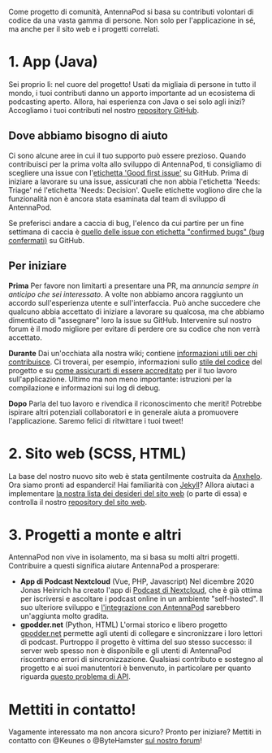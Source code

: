 Come progetto di comunità, AntennaPod si basa su contributi volontari di codice da una vasta gamma di persone. Non solo per l'applicazione in sé, ma anche per il sito web e i progetti correlati.

# 1. App (Java)

Sei proprio lì: nel cuore del progetto! Usati da migliaia di persone in tutto il mondo, i tuoi contributi danno un apporto importante ad un ecosistema di podcasting aperto. Allora, hai esperienza con Java o sei solo agli inizi? Accogliamo i tuoi contributi nel nostro [repository GitHub](https://github.com/AntennaPod/AntennaPod).

## Dove abbiamo bisogno di aiuto

Ci sono alcune aree in cui il tuo supporto può essere prezioso. Quando contribuisci per la prima volta allo sviluppo di AntennaPod, ti consigliamo di scegliere una issue con l'[etichetta 'Good first issue'](https://github.com/AntennaPod/AntennaPod/labels/Good%20first%20issue) su GitHub. Prima di iniziare a lavorare su una issue, assicurati che non abbia l'etichetta 'Needs: Triage' né l'etichetta 'Needs: Decision'. Quelle etichette vogliono dire che la funzionalità non è ancora stata esaminata dal team di sviluppo di AntennaPod.

Se preferisci andare a caccia di bug, l'elenco da cui partire per un fine settimana di caccia è [quello delle issue con etichetta "confirmed bugs" (bug confermati)](https://github.com/AntennaPod/AntennaPod/labels/Type%3A%20Confirmed%20bug) su GitHub.

## Per iniziare

**Prima** Per favore non limitarti a presentare una PR, ma *annuncia sempre in anticipo che sei interessato*. A volte non abbiamo ancora raggiunto un accordo sull'esperienza utente e sull'interfaccia. Può anche succedere che qualcuno abbia accettato di iniziare a lavorare su qualcosa, ma che abbiamo dimenticato di "assegnare" loro la issue su GitHub. Intervenire sul nostro forum è il modo migliore per evitare di perdere ore su codice che non verrà accettato.

**Durante** Dai un'occhiata alla nostra wiki; contiene [informazioni utili per chi contribuisce](https://github.com/AntennaPod/AntennaPod/wiki). Ci troverai, per esempio, informazioni sullo [stile del codice](https://github.com/AntennaPod/AntennaPod/wiki/Code-style) del progetto e su [come assicurarti di essere accreditato](https://github.com/AntennaPod/AntennaPod/wiki/Getting-accredited-on-the-Contributors-page) per il tuo lavoro sull'applicazione. Ultimo ma non meno importante: istruzioni per la compilazione e informazioni sui log di debug.

**Dopo** Parla del tuo lavoro e rivendica il riconoscimento che meriti! Potrebbe ispirare altri potenziali collaboratori e in generale aiuta a promuovere l'applicazione. Saremo felici di ritwittare i tuoi tweet!

# 2. Sito web (SCSS, HTML)

La base del nostro nuovo sito web è stata gentilmente costruita da [Anxhelo](https://lushka.al). Ora siamo pronti ad espanderci! Hai familiarità con [Jekyll](https://jekyllrb.com/)? Allora aiutaci a implementare [la nostra lista dei desideri del sito web](https://forum.antennapod.org/t/sitemap-for-the-new-website/240) (o parte di essa) e controlla il nostro [repository del sito web](https://github.com/AntennaPod/antennapod.github.io).

# 3. Progetti a monte e altri

AntennaPod non vive in isolamento, ma si basa su molti altri progetti. Contribuire a questi significa aiutare AntennaPod a prosperare:

* **App di Podcast Nextcloud** (Vue, PHP, Javascript) Nel dicembre 2020 Jonas Heinrich ha creato l'app di [Podcast di Nextcloud](https://apps.nextcloud.com/apps/podcast), che è già ottima per iscriversi e ascoltare i podcast online in un ambiente "self-hosted". Il suo ulteriore sviluppo e [l'integrazione con AntennaPod](https://git.project-insanity.org/onny/nextcloud-app-podcast/-/issues/103) sarebbero un'aggiunta molto gradita.
* **gpodder.net** (Python, HTML) L'ormai storico e libero progetto [gpodder.net](https://gpodder.net/) permette agli utenti di collegare e sincronizzare i loro lettori di podcast. Purtroppo il progetto è vittima del suo stesso successo: il server web spesso non è disponibile e gli utenti di AntennaPod riscontrano errori di sincronizzazione. Qualsiasi contributo e sostegno al progetto e ai suoi manutentori è benvenuto, in particolare per quanto riguarda [questo problema di API](https://github.com/gpodder/mygpo/issues/128).

# Mettiti in contatto!

Vagamente interessato ma non ancora sicuro? Pronto per iniziare? Mettiti in contatto con @Keunes o @ByteHamster [sul nostro forum](https://forum.antennapod.org)!
